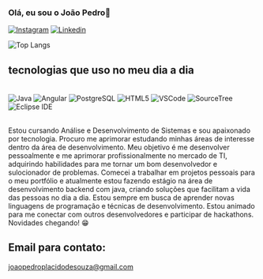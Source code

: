 
### Olá, eu sou o João Pedro👋

[![Instagram](https://img.shields.io/badge/Instagram-E4405F?style=for-the-badge&logo=instagram&logoColor=white)](https://www.instagram.com/jp_placido/)
[![Linkedin](https://img.shields.io/badge/LinkedIn-0077B5?style=for-the-badge&logo=linkedin&logoColor=white)](https://www.linkedin.com/in/joao-pedro-placido-de-souza-43953928a/)

![Top Langs](https://github-readme-stats.vercel.app/api/top-langs/?username=placido019&hide_progress=true)

## tecnologias que uso no meu dia a dia

<div style="display: inline_block"><br/>
<img align="center" alt="Java" src="https://img.shields.io/badge/Java-F7DF1E?style=for-the-badge&logo=java&logoColor=white" />
<img align="center" alt="Angular" src="https://img.shields.io/badge/Angular-DD0031?style=for-the-badge&logo=angular&logoColor=white" />
<img align="center" alt="PostgreSQL" src="https://img.shields.io/badge/PostgreSQL-336791?style=for-the-badge&logo=postgresql&logoColor=white" />
<img align="center" alt="HTML5" src="https://img.shields.io/badge/HTML5-E34F26?style=for-the-badge&logo=html5&logoColor=white" />
<img align="center" alt="VSCode" src="https://img.shields.io/badge/VSCode-007ACC?style=for-the-badge&logo=visual-studio-code&logoColor=white" />
<img align="center" alt="SourceTree" src="https://img.shields.io/badge/SourceTree-0052CC?style=for-the-badge&logo=sourcetree&logoColor=white" />
 <img align="center" alt="Eclipse IDE" src="https://img.shields.io/badge/Eclipse-2C2255?style=for-the-badge&logo=eclipse&logoColor=white" />

</div><br/>

Estou cursando Análise e Desenvolvimento de Sistemas e sou apaixonado por tecnologia. Procuro me aprimorar estudando minhas áreas de interesse dentro da área de desenvolvimento. Meu objetivo é me desenvolver pessoalmente e me aprimorar profissionalmente no mercado de TI, adquirindo habilidades para me tornar um bom desenvolvedor e sulocionador de problemas. Comecei a trabalhar em projetos pessoais para o meu portfólio e atualmente estou fazendo estágio na área de desenvolvimento backend com java, criando soluções que facilitam a vida das pessoas no dia a dia. Estou sempre em busca de aprender novas linguagens de programação e técnicas de desenvolvimento. Estou animado para me conectar com outros desenvolvedores e participar de hackathons. Novidades chegando! 😁

## Email para contato:
joaopedroplacidodesouza@gmail.com
